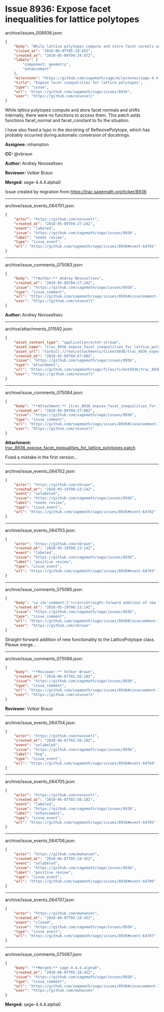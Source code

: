 # Issue 8936: Expose facet inequalities for lattice polytopes

archive/issues_008936.json:
```json
{
    "body": "While lattice polytopes compute and store facet normals and shifts internally, there were no functions to access them. This patch adds functions facet_normal and facet_constant to fix the situation.\n\nI have also fixed a typo in the docstring of ReflexivePolytope, which has probably occurred during automatic conversion of docstrings.\n\n**Assignee:** mhampton\n\n**CC:**  @vbraun\n\n**Author:** Andrey Novoseltsev\n\n**Reviewer:** Volker Braun\n\n**Merged:** sage-4.4.4.alpha0\n\nIssue created by migration from https://trac.sagemath.org/ticket/8936\n\n",
    "closed_at": "2010-06-07T05:18:45Z",
    "created_at": "2010-05-09T04:24:47Z",
    "labels": [
        "component: geometry",
        "enhancement"
    ],
    "milestone": "https://github.com/sagemath/sage/milestones/sage-4.4.4",
    "title": "Expose facet inequalities for lattice polytopes",
    "type": "issue",
    "url": "https://github.com/sagemath/sage/issues/8936",
    "user": "https://github.com/novoselt"
}
```
While lattice polytopes compute and store facet normals and shifts internally, there were no functions to access them. This patch adds functions facet_normal and facet_constant to fix the situation.

I have also fixed a typo in the docstring of ReflexivePolytope, which has probably occurred during automatic conversion of docstrings.

**Assignee:** mhampton

**CC:**  @vbraun

**Author:** Andrey Novoseltsev

**Reviewer:** Volker Braun

**Merged:** sage-4.4.4.alpha0

Issue created by migration from https://trac.sagemath.org/ticket/8936





---

archive/issue_events_064701.json:
```json
{
    "actor": "https://github.com/novoselt",
    "created_at": "2010-05-09T04:27:24Z",
    "event": "labeled",
    "issue": "https://github.com/sagemath/sage/issues/8936",
    "label": "needs review",
    "type": "issue_event",
    "url": "https://github.com/sagemath/sage/issues/8936#event-64701"
}
```



---

archive/issue_comments_075083.json:
```json
{
    "body": "**Author:** Andrey Novoseltsev",
    "created_at": "2010-05-09T04:27:24Z",
    "issue": "https://github.com/sagemath/sage/issues/8936",
    "type": "issue_comment",
    "url": "https://github.com/sagemath/sage/issues/8936#issuecomment-75083",
    "user": "https://github.com/novoselt"
}
```

**Author:** Andrey Novoseltsev



---

archive/attachments_011592.json:
```json
{
    "asset_content_type": "application/octet-stream",
    "asset_name": "trac_8936_expose_facet_inequalities_for_lattice_polytopes.patch",
    "asset_url": "tarball://root/attachments/ticket8936/trac_8936_expose_facet_inequalities_for_lattice_polytopes.patch",
    "created_at": "2010-05-09T04:57:08Z",
    "issue": "https://github.com/sagemath/sage/issues/8936",
    "type": "attachment",
    "url": "https://github.com/sagemath/sage/files/ticket8936/trac_8936_expose_facet_inequalities_for_lattice_polytopes.patch",
    "user": "https://github.com/novoselt"
}
```



---

archive/issue_comments_075084.json:
```json
{
    "body": "**Attachment:** [trac_8936_expose_facet_inequalities_for_lattice_polytopes.patch](https://github.com/sagemath/sage/files/ticket8936/trac_8936_expose_facet_inequalities_for_lattice_polytopes.patch)\n\nFixed a mistake in the first version...",
    "created_at": "2010-05-09T04:57:08Z",
    "issue": "https://github.com/sagemath/sage/issues/8936",
    "type": "issue_comment",
    "url": "https://github.com/sagemath/sage/issues/8936#issuecomment-75084",
    "user": "https://github.com/novoselt"
}
```

**Attachment:** [trac_8936_expose_facet_inequalities_for_lattice_polytopes.patch](https://github.com/sagemath/sage/files/ticket8936/trac_8936_expose_facet_inequalities_for_lattice_polytopes.patch)

Fixed a mistake in the first version...



---

archive/issue_events_064702.json:
```json
{
    "actor": "https://github.com/vbraun",
    "created_at": "2010-05-19T08:23:14Z",
    "event": "unlabeled",
    "issue": "https://github.com/sagemath/sage/issues/8936",
    "label": "needs review",
    "type": "issue_event",
    "url": "https://github.com/sagemath/sage/issues/8936#event-64702"
}
```



---

archive/issue_events_064703.json:
```json
{
    "actor": "https://github.com/vbraun",
    "created_at": "2010-05-19T08:23:14Z",
    "event": "labeled",
    "issue": "https://github.com/sagemath/sage/issues/8936",
    "label": "positive review",
    "type": "issue_event",
    "url": "https://github.com/sagemath/sage/issues/8936#event-64703"
}
```



---

archive/issue_comments_075085.json:
```json
{
    "body": "<a id='comment:2'></a>\nStraight-forward addition of new functionality to the LatticePolytope class. Please merge...",
    "created_at": "2010-05-19T08:23:14Z",
    "issue": "https://github.com/sagemath/sage/issues/8936",
    "type": "issue_comment",
    "url": "https://github.com/sagemath/sage/issues/8936#issuecomment-75085",
    "user": "https://github.com/vbraun"
}
```

<a id='comment:2'></a>
Straight-forward addition of new functionality to the LatticePolytope class. Please merge...



---

archive/issue_comments_075086.json:
```json
{
    "body": "**Reviewer:** Volker Braun",
    "created_at": "2010-06-07T02:56:18Z",
    "issue": "https://github.com/sagemath/sage/issues/8936",
    "type": "issue_comment",
    "url": "https://github.com/sagemath/sage/issues/8936#issuecomment-75086",
    "user": "https://github.com/novoselt"
}
```

**Reviewer:** Volker Braun



---

archive/issue_events_064704.json:
```json
{
    "actor": "https://github.com/novoselt",
    "created_at": "2010-06-07T02:56:18Z",
    "event": "unlabeled",
    "issue": "https://github.com/sagemath/sage/issues/8936",
    "label": "bug",
    "type": "issue_event",
    "url": "https://github.com/sagemath/sage/issues/8936#event-64704"
}
```



---

archive/issue_events_064705.json:
```json
{
    "actor": "https://github.com/novoselt",
    "created_at": "2010-06-07T02:56:18Z",
    "event": "labeled",
    "issue": "https://github.com/sagemath/sage/issues/8936",
    "label": "enhancement",
    "type": "issue_event",
    "url": "https://github.com/sagemath/sage/issues/8936#event-64705"
}
```



---

archive/issue_events_064706.json:
```json
{
    "actor": "https://github.com/mwhansen",
    "created_at": "2010-06-07T05:18:45Z",
    "event": "unlabeled",
    "issue": "https://github.com/sagemath/sage/issues/8936",
    "label": "positive review",
    "type": "issue_event",
    "url": "https://github.com/sagemath/sage/issues/8936#event-64706"
}
```



---

archive/issue_events_064707.json:
```json
{
    "actor": "https://github.com/mwhansen",
    "created_at": "2010-06-07T05:18:45Z",
    "event": "closed",
    "issue": "https://github.com/sagemath/sage/issues/8936",
    "type": "issue_event",
    "url": "https://github.com/sagemath/sage/issues/8936#event-64707"
}
```



---

archive/issue_comments_075087.json:
```json
{
    "body": "**Merged:** sage-4.4.4.alpha0",
    "created_at": "2010-06-07T05:18:45Z",
    "issue": "https://github.com/sagemath/sage/issues/8936",
    "type": "issue_comment",
    "url": "https://github.com/sagemath/sage/issues/8936#issuecomment-75087",
    "user": "https://github.com/mwhansen"
}
```

**Merged:** sage-4.4.4.alpha0
